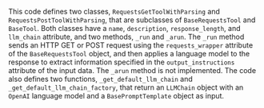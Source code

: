 This code defines two classes, `RequestsGetToolWithParsing` and `RequestsPostToolWithParsing`, that are subclasses of `BaseRequestsTool` and `BaseTool`. Both classes have a `name`, `description`, `response_length`, and `llm_chain` attribute, and two methods, `_run` and `_arun`. The `_run` method sends an HTTP GET or POST request using the `requests_wrapper` attribute of the `BaseRequestsTool` object, and then applies a language model to the response to extract information specified in the `output_instructions` attribute of the input data. The `_arun` method is not implemented. The code also defines two functions, `_get_default_llm_chain` and `_get_default_llm_chain_factory`, that return an `LLMChain` object with an `OpenAI` language model and a `BasePromptTemplate` object as input.

